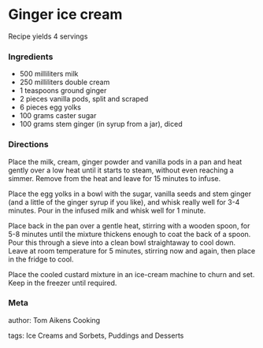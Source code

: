 # Ginger ice cream

Recipe yields 4 servings 

### Ingredients
 * 500 milliliters milk
 * 250 milliliters double cream
 * 1 teaspoons ground ginger
 * 2 pieces vanilla pods, split and scraped
 * 6 pieces egg yolks
 * 100 grams caster sugar
 * 100 grams stem ginger (in syrup from a jar), diced

### Directions

Place the milk, cream, ginger powder and vanilla pods in a pan and heat gently over a low heat until it starts to steam, without even reaching a simmer.  Remove from the heat and leave for 15 minutes to infuse.

Place the egg yolks in a bowl with the sugar, vanilla seeds and stem ginger (and a little of the ginger syrup if you like), and whisk really well for 3-4 minutes.  Pour in the infused milk and whisk well for 1 minute.

Place back in the pan over a gentle heat, stirring with a wooden spoon, for 5-8 minutes until the mixture thickens enough to coat the back of a spoon.  Pour this through a sieve into a clean bowl straightaway to cool down.  Leave at room temperature for 5 minutes, stirring now and again, then place in the fridge to cool.

Place the cooled custard mixture in an ice-cream machine to churn and set.  Keep in the freezer until required.

### Meta
author: Tom Aikens Cooking

tags: Ice Creams and Sorbets, Puddings and Desserts


